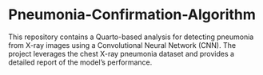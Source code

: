 # Pneumonia-Confirmation-Algorithm
This repository contains a Quarto-based analysis for detecting pneumonia from X-ray images using a Convolutional Neural Network (CNN). The project leverages the chest X-ray pneumonia dataset and provides a detailed report of the model’s performance.
